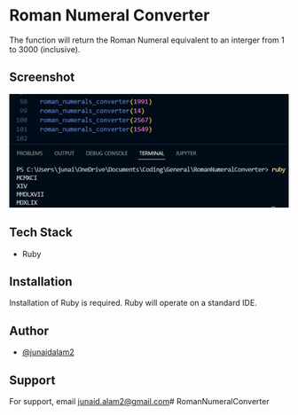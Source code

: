 
# Roman Numeral Converter
The function will return the Roman Numeral equivalent to an interger from 1 to 3000 (inclusive).



## Screenshot

![Screenshot](https://github.com/junaidalam2/RomanNumeralConverter/blob/main/screenshot.jpg?raw=true)


## Tech Stack

* Ruby
    

## Installation
Installation of Ruby is required. Ruby will operate on a standard IDE. 

## Author

- [@junaidalam2](https://github.com/junaidalam2)


## Support

For support, email junaid.alam2@gmail.com#   R o m a n N u m e r a l C o n v e r t e r 
 
 